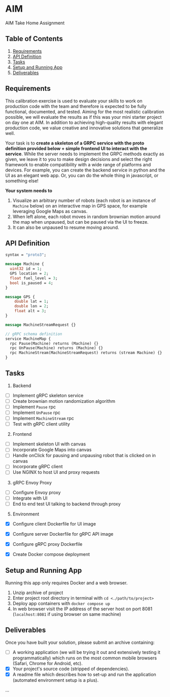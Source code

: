 # AIM
AIM Take Home Assignment

## Table of Contents
1. [Requirements](#requirements)
2. [API Definition](#api-definition)
3. [Tasks](#tasks)
4. [Setup and Running App](#setup-and-running-app)
5. [Deliverables](#deliverables)

## Requirements

This calibration exercise is used to evaluate your skills to work on production code with the team
and therefore is expected to be fully functional, documented, and tested. Aiming for the most
realistic calibration possible, we will evaluate the results as if this was your mini starter project
on day one at AIM. In addition to achieving high-quality results with elegant production code, we
value creative and innovative solutions that generalize well.

Your task is to **create a skeleton of a GRPC service with the proto definition provided below +
simple frontend UI to interact with the service**. While the server needs to implement the GRPC
methods exactly as given, we leave it to you to make design decisions and select the right
framework to enable compatibility with a wide range of platforms and devices. For example, you
can create the backend service in python and the UI as an elegant web app. Or, you can do the
whole thing in javascript, or something else!

**Your system needs to** 
1. Visualize an arbitrary number of robots (each robot is an instance of `Machine` below) on an interactive map in GPS space, for example leveraging Google Maps as
canvas.
2. When left alone, each robot moves in random brownian motion around the map when unpaused, but can be paused via the UI to freeze.
3. It can also be unpaused to resume moving around.

## API Definition
```proto
syntax = "proto3";

message Machine {
  uint32 id = 1;
  GPS location = 2;
  float fuel_level = 3;
  bool is_paused = 4;
}

message GPS {
    double lat = 1;
    double lon = 2;
    float alt = 3;
}

message MachineStreamRequest {}

// gRPC schema definition
service MachineMap {
  rpc Pause(Machine) returns (Machine) {}
  rpc UnPause(Machine) returns (Machine) {}
  rpc MachineStream(MachineStreamRequest) returns (stream Machine) {}
}
```

## Tasks
1. Backend
  - [ ] Implement gRPC skeleton service
  - [ ] Create brownian motion randomization algorithm
  - [ ] Implement `Pause` rpc
  - [ ] Implement `UnPause` rpc
  - [ ] Implement `MachineStream` rpc
  - [ ] Test with gRPC client utility
2. Frontend
  - [ ] Implement skeleton UI with canvas
  - [ ] Incorporate Google Maps into canvas
  - [ ] Handle onClick for pausing and unpausing robot that is clicked on in canvas
  - [ ] Incorporate gRPC client
  - [ ] Use NGINX to host UI and proxy requests
3. gRPC Envoy Proxy
  - [ ] Configure Envoy proxy
  - [ ] Integrate with UI
  - [ ] End to end test UI talking to backend through proxy
5. Environment
  - [x] Configure client Dockerfile for UI image
  - [x] Configure server Dockerfile for gRPC API image
  - [x] Configure gRPC proxy Dockerfile
  - [x] Create Docker compose deployment


## Setup and Running App

Running this app only requires Docker and a web browser.

1. Unzip archive of project
2. Enter project root directory in terminal with `cd <./path/to/project>`
3. Deploy app containers with `docker compose up`
4. In web browser visit the IP address of the server host on port 8081 (`localhost:8081` if using browser on same machine)

## Deliverables
Once you have built your solution, please submit an archive containing:
- [ ] A working application (we will be trying it out and extensively testing it programmatically) which runs on the most common mobile browsers (Safari, Chrome for Android, etc).
- [x] Your project's source code (stripped of dependencies).
- [x] A readme file which describes how to set-up and run the application (automated
environment setup is a plus).

...
